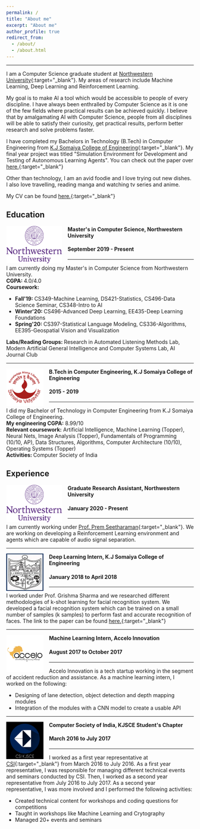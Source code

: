 ```yaml
---
permalink: /
title: "About me"
excerpt: "About me"
author_profile: true
redirect_from: 
  - /about/
  - /about.html
---
```

------
I am a Computer Science graduate student at [Northwestern University](https://www.mccormick.northwestern.edu/computer-science/){:target="_blank"}. My areas of research include Machine Learning, Deep Learning and Reinforcement Learning. 

My goal is to make AI a tool which would be accessible to people of every discipline. I have always been enthralled by Computer Science as it is one of the few fields where practical results can be achieved quickly. I believe that by amalgamating AI with Computer Science,  people from all disciplines will be able to satisfy their curiosity, get practical results, perform better research and solve problems faster. 

I have completed my Bachelors in Technology (B.Tech) in Computer Engineering from [K.J Somaiya College of Engineering](https://kjsce.somaiya.edu/kjsce/){:target="_blank"}. My final year project was titled "Simulation Environment for Development and Testing of Autonomous Learning Agents". You can check out the paper over [here.](https://papers.ssrn.com/sol3/papers.cfm?abstract_id=3367735){:target="_blank"}

Other than technology, I am an avid foodie and I love trying out new dishes. I also love travelling, reading manga and watching tv series and anime.   

My CV can be found [here.](../files/Resume.pdf){:target="_blank"}

Education
-----
<img align="left" height="100" width="150" src="../images/logos/NWU.png" style="padding-right:15px">

**Master's in Computer Science, Northwestern University**
#### September 2019 - Present
-----
I am currently doing my Master's in Computer Science from Northwestern University. <br>
<strong>CGPA: </strong> 4.0/4.0 <br>
<strong>Coursework:</strong>
* <strong>Fall'19: </strong>CS349-Machine Learning, DS421-Statistics, CS496-Data Science Seminar, CS348-Intro to AI  <br>
* <strong>Winter'20: </strong>CS496-Advanced Deep Learning, EE435-Deep Learning Foundations <br>
* <strong>Spring'20: </strong>CS397-Statistical Language Modeling, CS336-Algorithms, EE395-Geospatial Vision and Visualization 

<strong>Labs/Reading Groups: </strong>Research in Automated Listening Methods Lab, Modern Artificial General Intelligence and Computer Systems Lab, AI Journal Club

-----
<img align="left" height="100" width="100" src="../images/logos/somaiya.png" style="padding-right:15px">

**B.Tech in Computer Engineering, K.J Somaiya College of Engineering**
#### 2015 - 2019 
-----
I did my Bachelor of Technology in Computer Engineering from K.J Somaiya College of Engineering. 
<br>
<strong>My engineering CGPA:</strong> 8.99/10 <br> 
<strong>Relevant coursework:</strong> Artificial Intelligence, Machine Learning (Topper), Neural Nets, Image Analysis (Topper), Fundamentals of Programming (10/10, AP), Data Structures, Algorithms, Computer Architecture (10/10), Operating Systems (Topper) <br>
<strong>Activities: </strong>Computer Society of India  

Experience
-----
<img align="left" height="100" width="150" src="../images/logos/NWU.png" style="padding-right:15px">

**Graduate Research Assistant, Northwestern University**
#### January 2020 - Present 
-----
I am currently working under [Prof. Prem Seetharaman](https://pseeth.github.io/){:target="_blank"}. We are working on developing a Reinforcement Learning environment and agents which are capable of audio signal separation. 

-----
<img align="left" height="100" width="100" src="../images/logos/kj.jpg" style="padding-right:15px">

**Deep Learning Intern, K.J Somaiya College of Engineering** 
#### January 2018 to April 2018
-----
I worked under Prof. Grishma Sharma and we researched different methodologies of k-shot learning for facial recognition system. We developed a facial recognition system which can be trained on a small number of samples (k samples) to perform fast and accurate recognition of faces. The link to the paper can be found [here.](https://www.ijcaonline.org/archives/volume181/number18/29966-2018917871){:target="_blank"}

-----
<img align="left" height="100" width="100" src="../images/logos/accelo.jpg" style="padding-right:15px">

**Machine Learning Intern, Accelo Innovation** 
#### August 2017 to October 2017
-----
Accelo Innovation is a tech startup working in the segment of accident reduction and assistance. As a machine learning intern, I worked on the following: 
* Designing of lane detection, object detection and depth mapping modules 
* Integration of the modules with a CNN model to create a usable API 

-----
<img align="left" height="100" width="100" src="../images/logos/csi.png" style="padding-right:15px">

**Computer Society of India, KJSCE Student's Chapter** 
#### March 2016 to July 2017
-----
I worked as a first year representative at [CSI](http://csikjsce.org/){:target="_blank"} from March 2016 to July 2016. As a first year representative, I was responsible for managing different technical events and seminars conducted by CSI. Then, I worked as a second year representative from July 2016 to July 2017. As a second year representative, I was more involved and I performed the following activities: 
* Created technical content for workshops and coding questions for competitions 
* Taught in workshops like Machine Learning and Crytography 
* Managed 20+ events and seminars 

